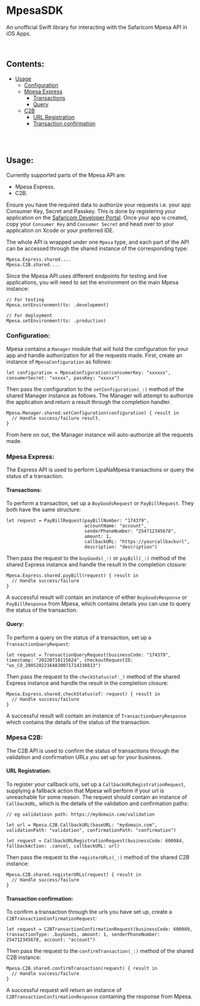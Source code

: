 # MpesaSDK
An unofficial Swift library for interacting with the Safaricom Mpesa API in iOS Apps.

<br>

## Contents:
- [Usage](#usage)
    - [Configuration](#configuration)
    - [Mpesa Express](#mpesa-express)
      - [Transactions](#transactions)
      - [Query](#query)
    - [C2B](#c2b)
      - [URL Registration](#urlregistration)
      - [Transaction confirmation](#transactionconfirmation)
    
<br>
<br>

## Usage:
Currently supported parts of the Mpesa API are:
  - Mpesa Express.
  - C2B.

Ensure you have the required data to authorize your requests i.e. your app Consumer Key, Secret and Passkey.
This is done by registering your application on the [Safaricom Developer Portal](https://developer.safaricom.co.ke/).
Once your app is created, copy your `Consumer Key` and `Consumer Secret` and head over to your application on Xcode or your preferred IDE.

The whole API is wrapped under one `Mpesa` type, and each part of the API can be accessed through the shared instance of the corresponding type:
```
Mpesa.Express.shared....
Mpesa.C2B.shared....
```

Since the Mpesa API uses different endpoints for testing and live applications, you will need to set the environment on the main Mpesa instance:
```
// For testing
Mpesa.setEnvironment(to: .development)

// For deployment
Mpesa.setEnvironment(to: .production)
```

### Configuration:
Mpesa contains a `Manager` module that will hold the configuration for your app and handle authorization for all the requests made.
First, create an instance of `MpesaConfiguration` as follows:
```
let configuration = MpesaConfiguration(consumerKey: "xxxxxx", consumerSecret: "xxxxx", passKey: "xxxxx")
```

Then pass the configuration to the `setConfiguration(_:)` method of the shared Manager instance as follows. 
The Manager will attempt to authorize the application and return a result through the completion handler.
```
Mpesa.Manager.shared.setConfiguration(configuration) { result in
  // Handle success/failure result.
}
```

From here on out, the Manager instance will auto-authorize all the requests made.


### Mpesa Express:
The Express API is used to perform LipaNaMpesa transactions or query the status of a transaction.

#### Transactions:
To perform a transaction, set up a `BuyGoodsRequest` or `PayBillRequest`. They both have the same structure:
```
let request = PayBillRequest(payBillNumber: "174379",
                             accountName: "account",
                             senderPhoneNumber: "254712345678",
                             amount: 1,
                             callbackURL: "https://yourcallbackurl",
                             description: "description")
```
Then pass the request to the `buyGoods(_:)` or `payBill(_:)` method of the shared Express instance and handle the result in the completion closure:
```
Mpesa.Express.shared.payBill(request) { result in
  // Handle success/failure
}
```
A successful result will contain an instance of either `BuyGoodsResponse` or `PayBillResponse` from Mpesa, which contains details you can use to query the status of the transaction.


#### Query:
To perform a query on the status of a transaction, set up a `TransactionQueryRequest`:
```
let request = TransactionQueryRequest(businessCode: "174379", timestamp: "20220710115624", checkoutRequestID: "ws_CO_20052022164830071714338813")
```
Then pass the request to the `checkStatus(of:_)` method of the shared Express instance and handle the result in the completion closure:
```
Mpesa.Express.shared.checkStatus(of: request) { result in
  // Handle success/failure
}
```
A successful result will contain an instance of `TransactionQueryResponse` which contains the details of the status of the transaction.


### Mpesa C2B:
The C2B API is used to confirm the status of transactions through the validation and confirmation URLs you set up for your business.

#### URL Registration:
To register your callback urls, set up a `CallbackURLRegistrationRequest`, supplying a fallback action that Mpesa will perform if your url is unreachable for some reason. The request should contain an instance of `CallbackURL`, which is the details of the validation and confirmation paths:
```
// eg validatioin path: https://mydomain.com/validation

let url = Mpesa.C2B.CallbackURL(baseURL: "mydomain.com", validationPath: "validation", confirmationPath: "confirmation")

let request = CallbackURLRegistrationRequest(businessCode: 600984, fallbackAction: .cancel, callbackURL: url)
```
Then pass the request to the `registerURLs(_:)`  method of the shared C2B instance:
```
Mpesa.C2B.shared.registerURLs(request) { result in
  // Handle success/failure
}
```

#### Transaction confirmation:
To confirm a transaction through the urls you have set up, create a `C2BTransactionConfirmationRequest`:
```
let request = C2BTransactionConfirmationRequest(businessCode: 600989, transactionType: .buyGoods, amount: 1, senderPhoneNumber: 254712345678, account: "account")
```
Then pass the request to the `confirmTransaction(_:)` method of the shared C2B instance:
```
Mpesa.C2B.shared.confirmTransaction(request) { result in
  // Handle success/failure
}
```

A successful request will return an instance of `C2BTransactionConfirmationResponse` containing the response from Mpesa.

























